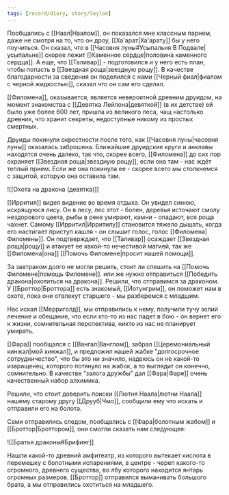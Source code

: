 ```yaml
---
tags: [record/diary, story/leylon]
---
```


Пообщались с [[Наал|Наалом]], он показался мне классным парнем, даже не смотря на то, что он дроу, [[Ха'арат|Ха'арату]] бы у него поучиться. Он сказал, что в [[Часовня луны#Усыпальня В Подвале|усыпальне]] скорее лежит [[Каменное сердце|половина каменного сердца]]. А еще, что [[Таливар]] - подготовился и у него есть план, чтобы попасть в [[Звездная роща|звездную рощу]]. В качестве благодарности за сведения он поделился с нами [[Черный фиал|фиалом с черной жидкостью]], сказал что он сам его сделал.

[[Филомена]], оказывается, является невероятной древним друидом, на момент знакомства с [[Девятка Лейлона|девяткой]] (в их детстве) ей было уже более 600 лет, пришла из великого леса, чащ настолько древних, что хранит секреты, недоступные никому из простых смертных.

Друиды покинули окрестности после того, как [[Часовня луны|часовня луны]] оказалась заброшена. Ближайшие друидские круги и анклавы находятся очень далеко, так что, скорее всего, [[Филомена]] до сих пор охраняет [[Звездная роща|звездную рощу]], если она там - нас ждёт теплый прием. Если же она покинула ее - скорее всего мы столкнемся с защитой, которую она оставила там.

![[Охота на дракона (девятка)]]

[[Ирритил]] видел видение во время отдыха. Он увидел синюю, искрящуюся лису. Он в лесу, лес этот - болен, деревья источают смолу нездорового цвета, рыбы в реке умирают, камни - опадают, вся роща чахнет. Самому [[Ирритил|Ирритилу]] становится тяжело дышать, когда его настигает приступ кашля - он слышит голос, голос [[Филомена|Филомены]]. Он подтверждает, что [[Таливар]] осаждает [[Звездная роща|рощу]] и атакует ее какой-то нечестивой магией, так же [[Филомена|она]] [[Помочь Филомене|просит нашей помощи]].

За завтраком долго не могли решить, стоит ли спешить на [[Помочь Филомене|помощь Филомене]]. или же нужно отправиться [[Победить дракона|охотиться на дракона]]. Решили, что отправимся за драконом. У [[Броттор|Броттора]] есть знакомый, [[Йотунгрим]], он поможет нам в охоте, пока они отвлекут старшего - мы разберемся с младшим.

Нас искал [[Мерриголд]], мы отправились к нему, получили тучу зелий лечение и обещание, что если кто-то из нас падет в бою - он вернет его к жизни, сомнительная перспектива, никто из нас не планирует умирать.

[[Фара]] пообщался с [[Вангал|Ванглом]], забрал [[Церемониальный кинжал|мой кинжал]], и предложил нашей жабке "долгосрочное сотрудничество", что бы это ни значило, надеюсь он не какой-то извращенец, которого потянуло на жабок, а то выглядит он конечно, сомнительно. В качестве "залога дружбы" дал [[Фара|Фаре]] очень качественный набор алхимика.

Решили, что стоит доверить поиски [[Лютня Наала|лютни Наала]] нашему старому другу [[Друуб|Чмо]], сообщили ему что искать и отправили его на болота.

Сами отправились следом, пообщались с [[Фара|болотным жабом]] и [[Броттор|Броттором]], они смогли сказать нам следующее:

![[Братья драконы#Брифинг]]

Нашли какой-то древний амфитеатр, из которого вытекает кислота в перемешку с болотными испарениями, в центре - череп какого-то огромного, древнего существа, во лбу которого находится янтарь огромных размеров. [[Броттор]] отправился выманивать большого брата, а мы отправились охотиться на младшего.
